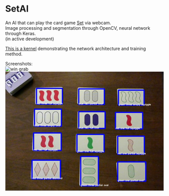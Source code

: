 # SetAI  
An AI that can play the card game [Set](https://www.setgame.com/set) via webcam.  
Image processing and segmentation through OpenCV, neural network through Keras.  
(in active development)  

[This is a kernel](https://www.kaggle.com/kwisatzhaderach/setnet-trainer/) demonstrating the network architecture and training method.  

Screenshots:  
![win grab](win_collage.jpg)
![screen grab](set_example.jpg)  
